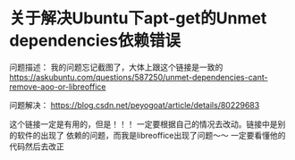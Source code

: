 关于解决Ubuntu下apt-get的Unmet dependencies依赖错误
=====
问题描述：
我的问题忘记截图了，大体上跟这个链接是一致的
https://askubuntu.com/questions/587250/unmet-dependencies-cant-remove-aoo-or-libreoffice



问题解决：
https://blog.csdn.net/peyogoat/article/details/80229683

这个链接一定是有用的，但是！！！
一定要根据自己的情况去改动。链接中是别的软件的出现了 依赖的问题，而我是libreoffice出现了问题～～ 一定要看懂他的代码然后去改正